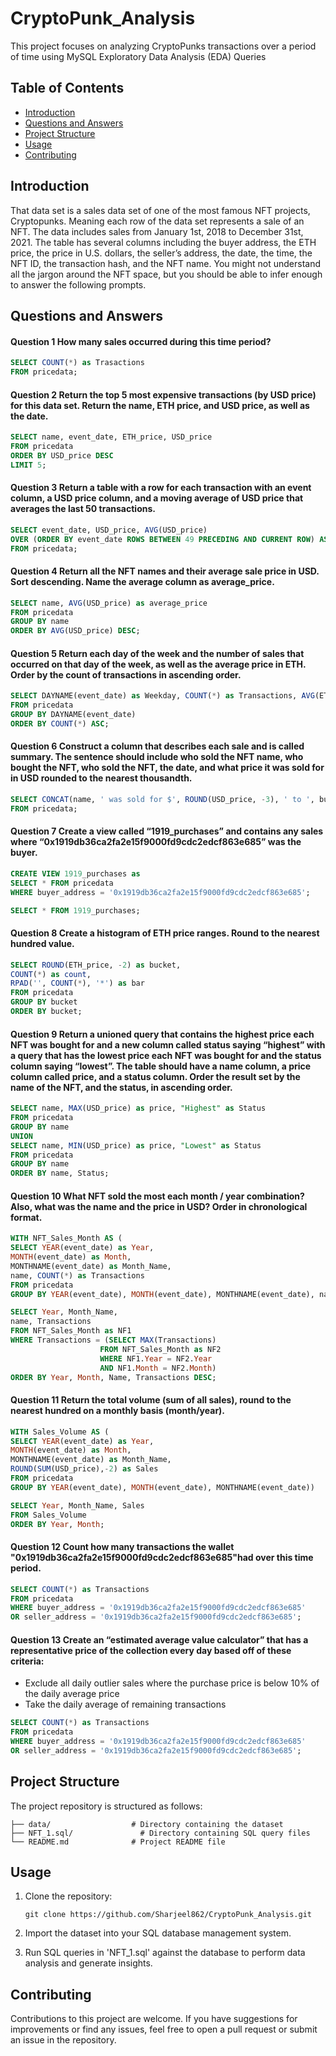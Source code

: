 # CryptoPunk_Analysis
This project focuses on analyzing CryptoPunks transactions over a period of time using MySQL Exploratory Data Analysis (EDA) Queries

## Table of Contents

- [Introduction](#introduction)
- [Questions and Answers](#questions-and-answers)
- [Project Structure](#project-structure)
- [Usage](#usage)
- [Contributing](#contributing)

## Introduction

That data set is a sales data set of one of the most famous NFT projects, Cryptopunks. Meaning each row of the data set represents a sale of an NFT. The data includes sales from January 1st, 2018 to December 31st, 2021. The table has several columns including the buyer address, the ETH price, the price in U.S. dollars, the seller’s address, the date, the time, the NFT ID, the transaction hash, and the NFT name.
You might not understand all the jargon around the NFT space, but you should be able to infer enough to answer the following prompts.

## Questions and Answers

#### Question 1 How many sales occurred during this time period? 

```sql
SELECT COUNT(*) as Trasactions
FROM pricedata;
```

#### Question 2 Return the top 5 most expensive transactions (by USD price) for this data set. Return the name, ETH price, and USD price, as well as the date.

```sql
SELECT name, event_date, ETH_price, USD_price
FROM pricedata
ORDER BY USD_price DESC
LIMIT 5;
```

#### Question 3 Return a table with a row for each transaction with an event column, a USD price column, and a moving average of USD price that averages the last 50 transactions.

```sql
SELECT event_date, USD_price, AVG(USD_price)
OVER (ORDER BY event_date ROWS BETWEEN 49 PRECEDING AND CURRENT ROW) AS moving_average_USD
FROM pricedata;
```

#### Question 4 Return all the NFT names and their average sale price in USD. Sort descending. Name the average column as average_price.

```sql
SELECT name, AVG(USD_price) as average_price
FROM pricedata
GROUP BY name
ORDER BY AVG(USD_price) DESC;
```

#### Question 5 Return each day of the week and the number of sales that occurred on that day of the week, as well as the average price in ETH. Order by the count of transactions in ascending order.

```sql
SELECT DAYNAME(event_date) as Weekday, COUNT(*) as Transactions, AVG(ETH_price) as avg_price_ETH
FROM pricedata
GROUP BY DAYNAME(event_date)
ORDER BY COUNT(*) ASC;
```

#### Question 6 Construct a column that describes each sale and is called summary. The sentence should include who sold the NFT name, who bought the NFT,  who sold the NFT, the date, and what price it was sold for in USD rounded to the nearest thousandth.

```sql
SELECT CONCAT(name, ' was sold for $', ROUND(USD_price, -3), ' to ', buyer_address, ' from ', seller_address, ' on ', event_date) as summary
FROM pricedata;
```

#### Question 7 Create a view called “1919_purchases” and contains any sales where “0x1919db36ca2fa2e15f9000fd9cdc2edcf863e685” was the buyer.

```sql
CREATE VIEW 1919_purchases as
SELECT * FROM pricedata
WHERE buyer_address = '0x1919db36ca2fa2e15f9000fd9cdc2edcf863e685';

SELECT * FROM 1919_purchases;
```

#### Question 8 Create a histogram of ETH price ranges. Round to the nearest hundred value.

```sql
SELECT ROUND(ETH_price, -2) as bucket, 
COUNT(*) as count,
RPAD('', COUNT(*), '*') as bar 
FROM pricedata
GROUP BY bucket
ORDER BY bucket;
```

#### Question 9 Return a unioned query that contains the highest price each NFT was bought for and a new column called status saying “highest” with a query that has the lowest price each NFT was bought for and the status column saying “lowest”. The table should have a name column, a price column called price, and a status column. Order the result set by the name of the NFT, and the status, in ascending order. 

```sql
SELECT name, MAX(USD_price) as price, "Highest" as Status
FROM pricedata
GROUP BY name
UNION
SELECT name, MIN(USD_price) as price, "Lowest" as Status
FROM pricedata
GROUP BY name
ORDER BY name, Status;
```

#### Question 10 What NFT sold the most each month / year combination? Also, what was the name and the price in USD? Order in chronological format. 

```sql
WITH NFT_Sales_Month AS (
SELECT YEAR(event_date) as Year,
MONTH(event_date) as Month,
MONTHNAME(event_date) as Month_Name,
name, COUNT(*) as Transactions
FROM pricedata
GROUP BY YEAR(event_date), MONTH(event_date), MONTHNAME(event_date), name)

SELECT Year, Month_Name,
name, Transactions
FROM NFT_Sales_Month as NF1
WHERE Transactions = (SELECT MAX(Transactions)
					FROM NFT_Sales_Month as NF2
                    WHERE NF1.Year = NF2.Year
                    AND NF1.Month = NF2.Month)
ORDER BY Year, Month, Name, Transactions DESC;
```

#### Question 11 Return the total volume (sum of all sales), round to the nearest hundred on a monthly basis (month/year).

```sql
WITH Sales_Volume AS (
SELECT YEAR(event_date) as Year,
MONTH(event_date) as Month,
MONTHNAME(event_date) as Month_Name,
ROUND(SUM(USD_price),-2) as Sales
FROM pricedata
GROUP BY YEAR(event_date), MONTH(event_date), MONTHNAME(event_date))

SELECT Year, Month_Name, Sales
FROM Sales_Volume
ORDER BY Year, Month;
```

#### Question 12 Count how many transactions the wallet "0x1919db36ca2fa2e15f9000fd9cdc2edcf863e685"had over this time period.

```sql
SELECT COUNT(*) as Transactions
FROM pricedata
WHERE buyer_address = '0x1919db36ca2fa2e15f9000fd9cdc2edcf863e685'
OR seller_address = '0x1919db36ca2fa2e15f9000fd9cdc2edcf863e685';
```

#### Question 13 Create an “estimated average value calculator” that has a representative price of the collection every day based off of these criteria:
 - Exclude all daily outlier sales where the purchase price is below 10% of the daily average price
 - Take the daily average of remaining transactions
 
```sql
SELECT COUNT(*) as Transactions
FROM pricedata
WHERE buyer_address = '0x1919db36ca2fa2e15f9000fd9cdc2edcf863e685'
OR seller_address = '0x1919db36ca2fa2e15f9000fd9cdc2edcf863e685';
```


## Project Structure

The project repository is structured as follows:

```
├── data/                  # Directory containing the dataset
├── NFT_1.sql/               # Directory containing SQL query files
└── README.md              # Project README file
```

## Usage

1. Clone the repository:

   ```
   git clone https://github.com/Sharjeel862/CryptoPunk_Analysis.git
   ```

2. Import the dataset into your SQL database management system.

3. Run SQL queries in 'NFT_1.sql' against the database to perform data analysis and generate insights.

## Contributing

Contributions to this project are welcome. If you have suggestions for improvements or find any issues, feel free to open a pull request or submit an issue in the repository.
